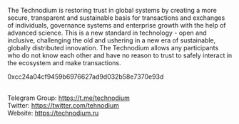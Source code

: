 ﻿The Technodium is restoring trust in global systems by creating a more secure, transparent and sustainable basis for transactions and exchanges of individuals, governance systems and enterprise growth with the help of advanced science. This is a new standard in technology - open and inclusive, challenging the old and ushering in a new era of sustainable, globally distributed innovation. The Technodium allows any participants who do not know each other and have no reason to trust to safely interact in the ecosystem and make transactions.

 0xcc24a04cf9459b6976627ad9d032b58e7370e93d

<br>
Telegram Group: <a href="https://t.me/technodium">https://t.me/technodium</a><br>
Twitter: <a href="https://twitter.com/tehnodium">https://twitter.com/tehnodium</a><br>
Website: <a href="https://technodium.ru">https://technodium.ru</a></p>
